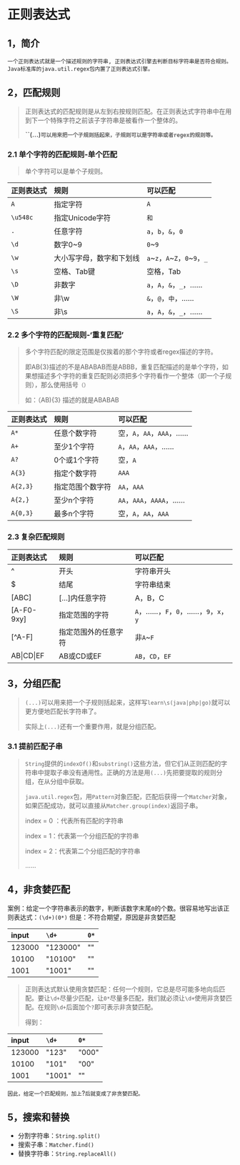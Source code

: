 # 正则表达式

## 1，简介

`一个正则表达式就是一个描述规则的字符串, 正则表达式引擎去判断目标字符串是否符合规则。Java标准库的java.util.regex包内置了正则表达式引擎。`



## 2，匹配规则

>   正则表达式的匹配规则是从左到右按规则匹配。在正则表达式字符串中在用到下一个特殊字符之前该子字符串是被看作一个整体的。
>
>   **``(...)`可以用来把一个子规则括起来，子规则可以是字符串或者regex的规则等。`**

### 2.1 单个字符的匹配规则-单个匹配

>   单个字符可以是单个子规则。

| 正则表达式 | 规则                     | 可以匹配                       |
| :--------- | :----------------------- | :----------------------------- |
| `A`        | 指定字符                 | `A`                            |
| `\u548c`   | 指定Unicode字符          | `和`                           |
| `.`        | 任意字符                 | `a`，`b`，`&`，`0`             |
| `\d`       | 数字0~9                  | `0`~`9`                        |
| `\w`       | 大小写字母，数字和下划线 | `a`~`z`，`A`~`Z`，`0`~`9`，`_` |
| `\s`       | 空格、Tab键              | 空格，Tab                      |
| `\D`       | 非数字                   | `a`，`A`，`&`，`_`，……         |
| `\W`       | 非\w                     | `&`，`@`，`中`，……             |
| `\S`       | 非\s                     | `a`，`A`，`&`，`_`，……         |



### 2.2 多个字符的匹配规则-‘重复匹配’

>   多个字符匹配的限定范围是仅挨着的那个字符或者regex描述的字符。
>
>   即AB{3}描述的不是ABABAB而是ABBB，重复匹配描述的是单个字符，如果想描述多个字符的重复匹配则必须把多个字符看作一个整体（即一个子规则），那么使用括号`（）`
>
>   如：（AB){3} 描述的就是ABABAB

| 正则表达式 | 规则             | 可以匹配                 |
| :--------- | :--------------- | :----------------------- |
| `A*`       | 任意个数字符     | 空，`A`，`AA`，`AAA`，…… |
| `A+`       | 至少1个字符      | `A`，`AA`，`AAA`，……     |
| `A?`       | 0个或1个字符     | 空，`A`                  |
| `A{3}`     | 指定个数字符     | `AAA`                    |
| `A{2,3}`   | 指定范围个数字符 | `AA`，`AAA`              |
| `A{2,}`    | 至少n个字符      | `AA`，`AAA`，`AAAA`，……  |
| `A{0,3}`   | 最多n个字符      | 空，`A`，`AA`，`AAA`     |

### 2.3 复杂匹配规则

| 正则表达式 | 规则                 | 可以匹配                             |
| :--------- | :------------------- | :----------------------------------- |
| ^          | 开头                 | 字符串开头                           |
| $          | 结尾                 | 字符串结束                           |
| [ABC]      | […]内任意字符        | A，B，C                              |
| [A-F0-9xy] | 指定范围的字符       | `A`，……，`F`，`0`，……，`9`，`x`，`y` |
| [^A-F]     | 指定范围外的任意字符 | 非`A`~`F`                            |
| AB\|CD\|EF | AB或CD或EF           | `AB`，`CD`，`EF`                     |



## 3，分组匹配

>   `(...)`可以用来把一个子规则括起来，这样写`learn\s(java|php|go)`就可以更方便地匹配长字符串了。
>
>   实际上`(...)`还有一个重要作用，就是分组匹配。

### 3.1 提前匹配子串

>   `String`提供的`indexOf()`和`substring()`这些方法，但它们从正则匹配的字符串中提取子串没有通用性。正确的方法是用`(...)`先把要提取的规则分组，在从分组中获取。
>
>   `java.util.regex`包，用`Pattern`对象匹配，匹配后获得一个`Matcher`对象，如果匹配成功，就可以直接从`Matcher.group(index)`返回子串。
>
>   index = 0 ：代表所有匹配的字符串
>
>   index = 1：代表第一个分组匹配的字符串
>
>   index = 2：代表第二个分组匹配的字符串
>
>   ......



## 4，非贪婪匹配 

案例：给定一个字符串表示的数字，判断该数字末尾`0`的个数。很容易地写出该正则表达式：`(\d+)(0*)` 但是：不符合期望，原因是非贪婪匹配 

| input  | `\d+`    | `0*` |
| :----- | :------- | :--- |
| 123000 | "123000" | ""   |
| 10100  | "10100"  | ""   |
| 1001   | "1001"   | ""   |

>   正则表达式默认使用贪婪匹配：任何一个规则，它总是尽可能多地向后匹配。要让`\d+`尽量少匹配，让`0*`尽量多匹配，我们就必须让`\d+`使用非贪婪匹配。在规则`\d+`后面加个`?`即可表示非贪婪匹配。
>
>   得到：

| input  | `\d+`  | `0*`  |
| :----- | :----- | :---- |
| 123000 | "123"  | "000" |
| 10100  | "101"  | "00"  |
| 1001   | "1001" | ""    |

`因此，给定一个匹配规则，加上`?`后就变成了非贪婪匹配。`



## 5，搜索和替换

-   分割字符串：`String.split()`
-   搜索子串：`Matcher.find()`
-   替换字符串：`String.replaceAll()`

